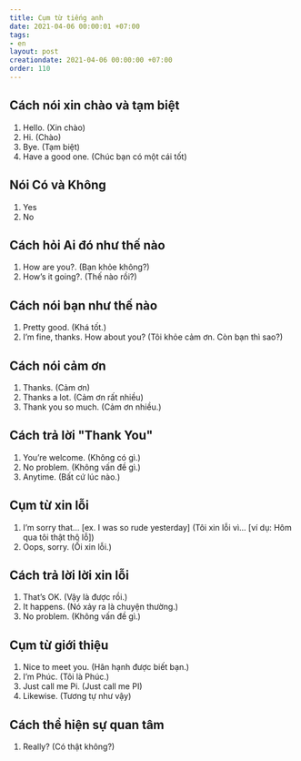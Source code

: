 ```yaml
---
title: Cụm từ tiếng anh
date: 2021-04-06 00:00:01 +07:00
tags:
- en
layout: post
creationdate: 2021-04-06 00:00:00 +07:00
order: 110
---
```


## Cách nói xin chào và tạm biệt

1. Hello. (Xin chào)
2. Hi. (Chào)
3. Bye. (Tạm biệt)
4. Have a good one. (Chúc bạn có một cái tốt)

## Nói Có và Không

1. Yes
2. No

## Cách hỏi Ai đó như thế nào

1. How are you?. (Bạn khỏe không?)
2. How’s it going?. (Thế nào rồi?)

## Cách nói bạn như thế nào

1. Pretty good. (Khá tốt.)
2. I’m fine, thanks. How about you? (Tôi khỏe cảm ơn. Còn bạn thì sao?)

## Cách nói cảm ơn

1. Thanks. (Cảm ơn)
2. Thanks a lot. (Cảm ơn rất nhiều)
3. Thank you so much. (Cảm ơn nhiều.)

## Cách trả lời "Thank You"

1. You’re welcome. (Không có gì.)
2. No problem. (Không vấn đề gì.)
3. Anytime. (Bất cứ lúc nào.)

## Cụm từ xin lỗi

1. I’m sorry that… [ex. I was so rude yesterday] (Tôi xin lỗi vì… [ví dụ: Hôm qua tôi thật thô lỗ])
2. Oops, sorry. (Ối xin lỗi.)

## Cách trả lời lời xin lỗi

1. That’s OK. (Vậy là được rồi.)
2. It happens. (Nó xảy ra là chuyện thường.)
3. No problem. (Không vấn đề gì.)

## Cụm từ giới thiệu

1. Nice to meet you. (Hân hạnh được biết bạn.)
2. I’m Phúc. (Tôi là Phúc.)
3. Just call me Pi. (Just call me PI)
4. Likewise. (Tương tự như vậy)

## Cách thể hiện sự quan tâm

1. Really? (Có thật không?)












